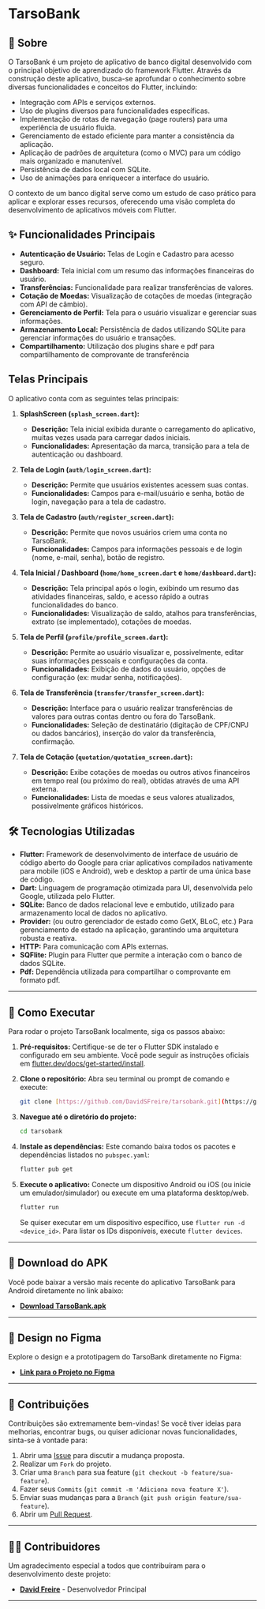 # TarsoBank

## 🎯 Sobre

O TarsoBank é um projeto de aplicativo de banco digital desenvolvido com o principal objetivo de aprendizado do framework Flutter. Através da construção deste aplicativo, busca-se aprofundar o conhecimento sobre diversas funcionalidades e conceitos do Flutter, incluindo:

* Integração com APIs e serviços externos.
* Uso de plugins diversos para funcionalidades específicas.
* Implementação de rotas de navegação (page routers) para uma experiência de usuário fluida.
* Gerenciamento de estado eficiente para manter a consistência da aplicação.
* Aplicação de padrões de arquitetura (como o MVC) para um código mais organizado e manutenível.
* Persistência de dados local com SQLite.
* Uso de animações para enriquecer a interface do usuário.

O contexto de um banco digital serve como um estudo de caso prático para aplicar e explorar esses recursos, oferecendo uma visão completa do desenvolvimento de aplicativos móveis com Flutter.

## ✨ Funcionalidades Principais

* **Autenticação de Usuário:** Telas de Login e Cadastro para acesso seguro.
* **Dashboard:** Tela inicial com um resumo das informações financeiras do usuário.
* **Transferências:** Funcionalidade para realizar transferências de valores.
* **Cotação de Moedas:** Visualização de cotações de moedas (integração com API de câmbio).
* **Gerenciamento de Perfil:** Tela para o usuário visualizar e gerenciar suas informações.
* **Armazenamento Local:** Persistência de dados utilizando SQLite para gerenciar informações do usuário e transações.
* **Compartilhamento:** Utilização dos plugins share e pdf para compartilhamento de comprovante de transferência 


## Telas Principais

O aplicativo conta com as seguintes telas principais:

1.  **SplashScreen (`splash_screen.dart`):**
    * **Descrição:** Tela inicial exibida durante o carregamento do aplicativo, muitas vezes usada para carregar dados iniciais.
    * **Funcionalidades:** Apresentação da marca, transição para a tela de autenticação ou dashboard.

2.  **Tela de Login (`auth/login_screen.dart`):**
    * **Descrição:** Permite que usuários existentes acessem suas contas.
    * **Funcionalidades:** Campos para e-mail/usuário e senha, botão de login, navegação para a tela de cadastro.

3.  **Tela de Cadastro (`auth/register_screen.dart`):**
    * **Descrição:** Permite que novos usuários criem uma conta no TarsoBank.
    * **Funcionalidades:** Campos para informações pessoais e de login (nome, e-mail, senha), botão de registro.

4.  **Tela Inicial / Dashboard (`home/home_screen.dart` e `home/dashboard.dart`):**
    * **Descrição:** Tela principal após o login, exibindo um resumo das atividades financeiras, saldo, e acesso rápido a outras funcionalidades do banco.
    * **Funcionalidades:** Visualização de saldo, atalhos para transferências, extrato (se implementado), cotações de moedas.

5.  **Tela de Perfil (`profile/profile_screen.dart`):**
    * **Descrição:** Permite ao usuário visualizar e, possivelmente, editar suas informações pessoais e configurações da conta.
    * **Funcionalidades:** Exibição de dados do usuário, opções de configuração (ex: mudar senha, notificações).

6.  **Tela de Transferência (`transfer/transfer_screen.dart`):**
    * **Descrição:** Interface para o usuário realizar transferências de valores para outras contas dentro ou fora do TarsoBank.
    * **Funcionalidades:** Seleção de destinatário (digitação de CPF/CNPJ ou dados bancários), inserção do valor da transferência, confirmação.

7.  **Tela de Cotação (`quotation/quotation_screen.dart`):**
    * **Descrição:** Exibe cotações de moedas ou outros ativos financeiros em tempo real (ou próximo do real), obtidas através de uma API externa.
    * **Funcionalidades:** Lista de moedas e seus valores atualizados, possivelmente gráficos históricos.



## 🛠 Tecnologias Utilizadas

* **Flutter:** Framework de desenvolvimento de interface de usuário de código aberto do Google para criar aplicativos compilados nativamente para mobile (iOS e Android), web e desktop a partir de uma única base de código.
* **Dart:** Linguagem de programação otimizada para UI, desenvolvida pelo Google, utilizada pelo Flutter.
* **SQLite:** Banco de dados relacional leve e embutido, utilizado para armazenamento local de dados no aplicativo.
* **Provider:** (ou outro gerenciador de estado como GetX, BLoC, etc.) Para gerenciamento de estado na aplicação, garantindo uma arquitetura robusta e reativa.
* **HTTP:** Para comunicação com APIs externas.
* **SQFlite:** Plugin para Flutter que permite a interação com o banco de dados SQLite.
* **Pdf:** Dependência utilizada para compartilhar o comprovante em formato pdf.

---

## 🚀 Como Executar

Para rodar o projeto TarsoBank localmente, siga os passos abaixo:

1.  **Pré-requisitos:** Certifique-se de ter o Flutter SDK instalado e configurado em seu ambiente. Você pode seguir as instruções oficiais em [flutter.dev/docs/get-started/install](https://flutter.dev/docs/get-started/install).

2.  **Clone o repositório:** Abra seu terminal ou prompt de comando e execute:
    ```bash
    git clone [https://github.com/DavidSFreire/tarsobank.git](https://github.com/DavidSFreire/tarsobank.git)
    ```

3.  **Navegue até o diretório do projeto:**
    ```bash
    cd tarsobank
    ```

4.  **Instale as dependências:** Este comando baixa todos os pacotes e dependências listados no `pubspec.yaml`:
    ```bash
    flutter pub get
    ```
    
5.  **Execute o aplicativo:** Conecte um dispositivo Android ou iOS (ou inicie um emulador/simulador) ou execute em uma plataforma desktop/web.
    ```bash
    flutter run
    ```

    Se quiser executar em um dispositivo específico, use `flutter run -d <device_id>`. Para listar os IDs disponíveis, execute `flutter devices`.

---

## 📱 Download do APK

Você pode baixar a versão mais recente do aplicativo TarsoBank para Android diretamente no link abaixo:

* **[Download TarsoBank.apk](https://drive.google.com/file/d/1o4IVtlLugTFjXUbjpznFxf08fbrF4Mba/view?usp=sharing)**

---

## 🎨 Design no Figma

Explore o design e a prototipagem do TarsoBank diretamente no Figma:

* **[Link para o Projeto no Figma](https://www.figma.com/design/MmjAUlbslVrKKhTuulcvOG/App-banco-unama?node-id=0-1&p=f&t=6vNvjWo5Ry32niij-0)** 

---


## 🤝 Contribuições

Contribuições são extremamente bem-vindas! Se você tiver ideias para melhorias, encontrar bugs, ou quiser adicionar novas funcionalidades, sinta-se à vontade para:

1.  Abrir uma [Issue](https://github.com/DavidSFreire/tarsobank/issues) para discutir a mudança proposta.
2.  Realizar um `Fork` do projeto.
3.  Criar uma `Branch` para sua feature (`git checkout -b feature/sua-feature`).
4.  Fazer seus `Commits` (`git commit -m 'Adiciona nova feature X'`).
5.  Enviar suas mudanças para a `Branch` (`git push origin feature/sua-feature`).
6.  Abrir um [Pull Request](https://github.com/DavidSFreire/tarsobank/pulls).

---

## 🧑‍💻 Contribuidores

Um agradecimento especial a todos que contribuíram para o desenvolvimento deste projeto:

* **[David Freire](https://github.com/DavidSFreire)** - Desenvolvedor Principal

---
